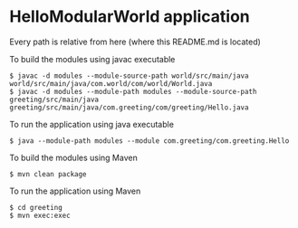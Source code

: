
# HelloModularWorld application

Every path is relative from here (where this README.md is located)

To build the modules using javac executable 

```
$ javac -d modules --module-source-path world/src/main/java  world/src/main/java/com.world/com/world/World.java
$ javac -d modules --module-path modules --module-source-path greeting/src/main/java  greeting/src/main/java/com.greeting/com/greeting/Hello.java
```

To run the application using java executable

```
$ java --module-path modules --module com.greeting/com.greeting.Hello
```

To build the modules using Maven

```
$ mvn clean package
```

To run the application using Maven

```
$ cd greeting
$ mvn exec:exec
```